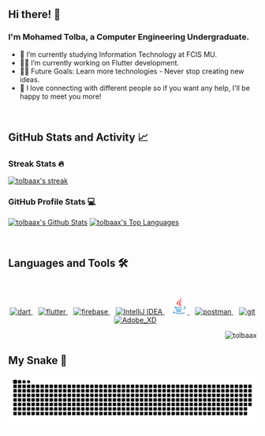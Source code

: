 <h2> Hi there! 👋</h2>


### I'm Mohamed Tolba, a Computer Engineering Undergraduate.
- 🔭 I’m currently studying Information Technology at FCIS MU.
- 👨‍💻 I’m currently working on Flutter development.
- 💪🏼 Future Goals: Learn more technologies - Never stop creating new ideas.
- 💬 I love connecting with different people so if you want any help, I'll be happy to meet you more!

<br>
<h2>GitHub Stats and Activity 📈</h2>

<h3>Streak Stats 🔥</h3>
 
  <!-- GitHub Readme Streak Stats - https://github.com/tolbaax/github-readme-streak-stats -->
  <p>
    <a href="https://github.com/tolbaax/github-readme-streak-stats">
      <img title="🔥 Get streak stats for your profile at git.io/streak-stats" alt="tolbaax's streak" src="https://streak-stats.demolab.com?user=tolbaax&theme=github-dark-blue"/>
    </a>
  </p>

<h3>GitHub Profile Stats 💻</h3>

  <!-- https://github.com/anuraghazra/github-readme-stats -->

<a href="https://github.com/anuraghazra/github-readme-stats"><img alt="tolbaax's Github Stats" src="https://denvercoder1-github-readme-stats.vercel.app/api/?username=tolbaax&show_icons=true&include_all_commits=true&count_private=true&theme=github_dark" height="192px"/></a>
<a href="https://github.com/anuraghazra/github-readme-stats"><img alt="tolbaax's Top Languages" src="https://github-readme-stats.vercel.app/api/top-langs/?username=tolbaax&langs_count=8&layout=compact&theme=github_dark" height="192px"/></a>
<br/>


<br/>

<h2>Languages and Tools 🛠</h2>
<br>
<p align="center">  
<a href="https://dart.dev" target="_blank" rel="noreferrer"> <img src="https://www.vectorlogo.zone/logos/dartlang/dartlang-icon.svg" alt="dart" width="35" height="35"/> </a>  &nbsp;&nbsp;   
<a href="https://flutter.dev" target="_blank" rel="noreferrer"> <img src="https://www.vectorlogo.zone/logos/flutterio/flutterio-icon.svg" alt="flutter" width="35" height="35"/> </a>  &nbsp;&nbsp; 
<a href="https://firebase.google.com/" target="_blank" rel="noreferrer"> <img src="https://www.vectorlogo.zone/logos/firebase/firebase-icon.svg" alt="firebase" width="35" height="35"/> </a>  &nbsp;&nbsp; 
<a href="https://www.jetbrains.com/idea/" target="_blank" rel="noreferrer"> <img src="https://upload.wikimedia.org/wikipedia/commons/thumb/9/9c/IntelliJ_IDEA_Icon.svg/2048px-IntelliJ_IDEA_Icon.svg.png" alt="IntelliJ IDEA" width="35" height="35"/> </a>  &nbsp;&nbsp; 
<a href="https://www.java.com" target="_blank" rel="noreferrer"> <img src="https://raw.githubusercontent.com/devicons/devicon/master/icons/java/java-original.svg" alt="java" width="35" height="35"/> </a>  &nbsp;&nbsp; 
<a href="https://postman.com" target="_blank" rel="noreferrer"> <img src="https://www.vectorlogo.zone/logos/getpostman/getpostman-icon.svg" alt="postman" width="35" height="35"/> </a>  &nbsp;&nbsp; 
<a href="https://git-scm.com/" target="_blank" rel="noreferrer"> <img src="https://www.vectorlogo.zone/logos/git-scm/git-scm-icon.svg" alt="git" width="35" height="35"/> </a> &nbsp;&nbsp; 
<a href="https://www.adobe.com/mena_en/products/xd.html" target="_blank" rel="noreferrer"> <img src="https://upload.wikimedia.org/wikipedia/commons/thumb/c/c2/Adobe_XD_CC_icon.svg/1200px-Adobe_XD_CC_icon.svg.png" alt="Adobe_XD" width="35" height="35"/> </a>
</p>

<p align="right"> <img src="https://komarev.com/ghpvc/?username=tolbaax&label=Profile%20views&color=0e75b6&style=flat" alt="tolbaax" />
</p>

## My Snake 🐍
![snake gif](https://github.com/tolbaax/tolbaax/blob/output/github-contribution-grid-snake.svg)
